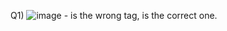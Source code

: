 
Q1)
      ![image](https://user-images.githubusercontent.com/98044105/177303361-a1b7275a-1237-4bc5-8d0e-4ba838ae75f9.png) - <effective date> is the wrong tag, <effectiveDate> is the correct one.
  
